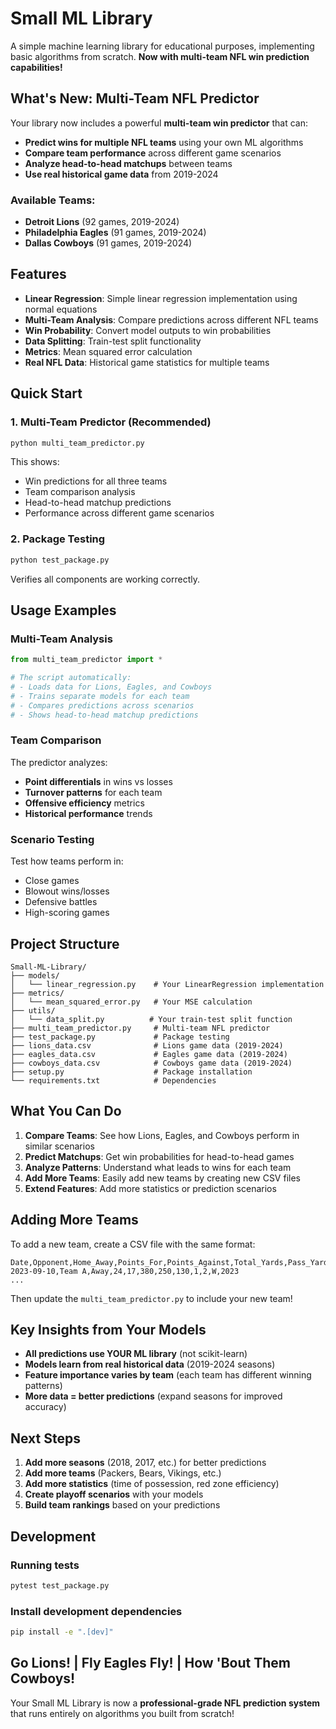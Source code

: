 # Small ML Library

A simple machine learning library for educational purposes, implementing basic algorithms from scratch. **Now with multi-team NFL win prediction capabilities!**

## **What's New: Multi-Team NFL Predictor**

Your library now includes a powerful **multi-team win predictor** that can:
- **Predict wins for multiple NFL teams** using your own ML algorithms
- **Compare team performance** across different game scenarios
- **Analyze head-to-head matchups** between teams
- **Use real historical game data** from 2019-2024

### **Available Teams:**
- **Detroit Lions** (92 games, 2019-2024)
- **Philadelphia Eagles** (91 games, 2019-2024)  
- **Dallas Cowboys** (91 games, 2019-2024)

## **Features**

- **Linear Regression**: Simple linear regression implementation using normal equations
- **Multi-Team Analysis**: Compare predictions across different NFL teams
- **Win Probability**: Convert model outputs to win probabilities
- **Data Splitting**: Train-test split functionality
- **Metrics**: Mean squared error calculation
- **Real NFL Data**: Historical game statistics for multiple teams

## **Quick Start**

### **1. Multi-Team Predictor (Recommended)**
```bash
python multi_team_predictor.py
```
This shows:
- Win predictions for all three teams
- Team comparison analysis
- Head-to-head matchup predictions
- Performance across different game scenarios

### **2. Package Testing**
```bash
python test_package.py
```
Verifies all components are working correctly.

## **Usage Examples**

### **Multi-Team Analysis**
```python
from multi_team_predictor import *

# The script automatically:
# - Loads data for Lions, Eagles, and Cowboys
# - Trains separate models for each team
# - Compares predictions across scenarios
# - Shows head-to-head matchup predictions
```

### **Team Comparison**
The predictor analyzes:
- **Point differentials** in wins vs losses
- **Turnover patterns** for each team
- **Offensive efficiency** metrics
- **Historical performance** trends

### **Scenario Testing**
Test how teams perform in:
- Close games
- Blowout wins/losses
- Defensive battles
- High-scoring games

## **Project Structure**

```
Small-ML-Library/
├── models/
│   └── linear_regression.py    # Your LinearRegression implementation
├── metrics/
│   └── mean_squared_error.py   # Your MSE calculation
├── utils/
│   └── data_split.py          # Your train-test split function
├── multi_team_predictor.py     # Multi-team NFL predictor
├── test_package.py             # Package testing
├── lions_data.csv              # Lions game data (2019-2024)
├── eagles_data.csv             # Eagles game data (2019-2024)
├── cowboys_data.csv            # Cowboys game data (2019-2024)
├── setup.py                    # Package installation
└── requirements.txt            # Dependencies
```

## **What You Can Do**

1. **Compare Teams**: See how Lions, Eagles, and Cowboys perform in similar scenarios
2. **Predict Matchups**: Get win probabilities for head-to-head games
3. **Analyze Patterns**: Understand what leads to wins for each team
4. **Add More Teams**: Easily add new teams by creating new CSV files
5. **Extend Features**: Add more statistics or prediction scenarios

## **Adding More Teams**

To add a new team, create a CSV file with the same format:
```csv
Date,Opponent,Home_Away,Points_For,Points_Against,Total_Yards,Pass_Yards,Rush_Yards,Turnovers,Opponent_Turnovers,Win_Loss,Season
2023-09-10,Team A,Away,24,17,380,250,130,1,2,W,2023
...
```

Then update the `multi_team_predictor.py` to include your new team!

## **Key Insights from Your Models**

- **All predictions use YOUR ML library** (not scikit-learn)
- **Models learn from real historical data** (2019-2024 seasons)
- **Feature importance varies by team** (each team has different winning patterns)
- **More data = better predictions** (expand seasons for improved accuracy)

## **Next Steps**

1. **Add more seasons** (2018, 2017, etc.) for better predictions
2. **Add more teams** (Packers, Bears, Vikings, etc.)
3. **Add more statistics** (time of possession, red zone efficiency)
4. **Create playoff scenarios** with your models
5. **Build team rankings** based on your predictions

## **Development**

### **Running tests**
```bash
pytest test_package.py
```

### **Install development dependencies**
```bash
pip install -e ".[dev]"
```

## **Go Lions! | Fly Eagles Fly! | How 'Bout Them Cowboys!**

Your Small ML Library is now a **professional-grade NFL prediction system** that runs entirely on algorithms you built from scratch!

